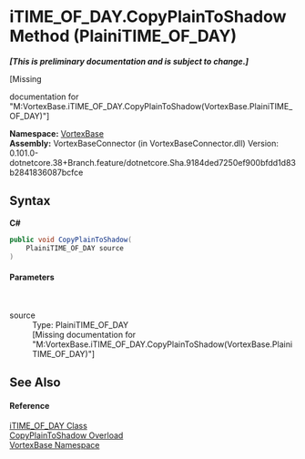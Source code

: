 # iTIME_OF_DAY.CopyPlainToShadow Method (PlainiTIME_OF_DAY)
 _**\[This is preliminary documentation and is subject to change.\]**_

\[Missing <summary> documentation for "M:VortexBase.iTIME_OF_DAY.CopyPlainToShadow(VortexBase.PlainiTIME_OF_DAY)"\]

**Namespace:**&nbsp;<a href="N_VortexBase.md">VortexBase</a><br />**Assembly:**&nbsp;VortexBaseConnector (in VortexBaseConnector.dll) Version: 0.101.0-dotnetcore.38+Branch.feature/dotnetcore.Sha.9184ded7250ef900bfdd1d83b2841836087bcfce

## Syntax

**C#**<br />
``` C#
public void CopyPlainToShadow(
	PlainiTIME_OF_DAY source
)
```


#### Parameters
&nbsp;<dl><dt>source</dt><dd>Type: PlainiTIME_OF_DAY<br />\[Missing <param name="source"/> documentation for "M:VortexBase.iTIME_OF_DAY.CopyPlainToShadow(VortexBase.PlainiTIME_OF_DAY)"\]</dd></dl>

## See Also


#### Reference
<a href="T_VortexBase_iTIME_OF_DAY.md">iTIME_OF_DAY Class</a><br /><a href="Overload_VortexBase_iTIME_OF_DAY_CopyPlainToShadow.md">CopyPlainToShadow Overload</a><br /><a href="N_VortexBase.md">VortexBase Namespace</a><br />